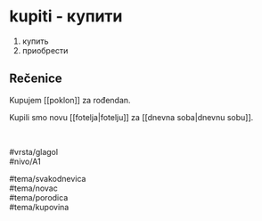 # kupiti - купити

1. купить  
2. приобрести  

## Rečenice

Kupujem [[poklon]] za rođendan.

Kupili smo novu [[fotelja|fotelju]] za [[dnevna soba|dnevnu sobu]].

<br>

#vrsta/glagol  
#nivo/A1  

#tema/svakodnevica  
#tema/novac  
#tema/porodica  
#tema/kupovina  
